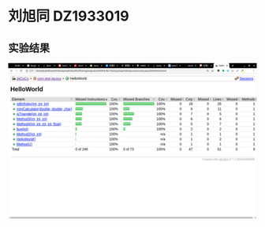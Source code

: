 # 刘旭同 DZ1933019  
## 实验结果  
![image](https://github.com/liu906/White-Box-Testing-/blob/master/IMG/result.png)
  

 
